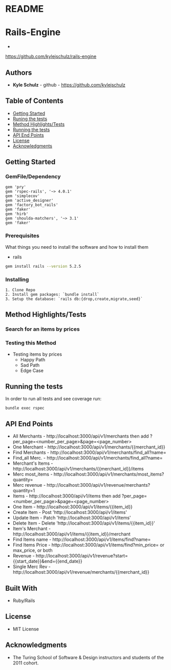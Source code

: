 # README
# Rails-Engine
  *
  https://github.com/kylejschulz/rails-engine
## Authors
- **Kyle Schulz** - github - https://github.com/kylejschulz
## Table of Contents
  - [Getting Started](#getting-started)
  - [Runing the tests](#running-the-tests)
  - [Method Highlights/Tests](#method-highlights/tests)
  - [Running the tests](#running-the-tests)
  - [API End Points](#api-end-points)
  - [License](#license)
  - [Acknowledgments](#acknowledgments)
## Getting Started
### GemFile/Dependency
  ```
  gem 'pry'
  gem 'rspec-rails', '~> 4.0.1'
  gem 'simplecov'
  gem 'active_designer'
  gem 'factory_bot_rails'
  gem 'faker'
  gem 'hirb'
  gem 'shoulda-matchers', '~> 3.1'
  gem 'faker'
  ```
### Prerequisites
What things you need to install the software and how to install them
* rails
```sh
gem install rails --version 5.2.5
```
### Installing
    1. Clone Repo
    2. Install gem packages: `bundle install`
    3. Setup the database: `rails db:{drop,create,migrate,seed}`
## Method Highlights/Tests
### Search for an items by prices
### Testing this Method
  * Testing items by prices
     - Happy Path
     - Sad Path
     - Edge Case
## Running the tests
In order to run all tests and see coverage run:
  ```
  bundle exec rspec
  ```
## API End Points
  * All Merchants    - http://localhost:3000/api/v1/merchants then add ?per_page=<number_per_page>&page=<page_number>
  * One Merchant     - http://localhost:3000/api/v1/merchants/{{merchant_id}}
  * Find Merchants   - http://localhost:3000/api/v1/merchants/find_all?name=
  * Find_all Merc.   - http://localhost:3000/api/v1/merchants/find_all?name=
  * Merchant's Items - http://localhost:3000/api/v1/merchants/{{merchant_id}}/items
  * Merc most_items  - http://localhost:3000/api/v1/merchants/most_items?quantity=
  * Merc revenue     - http://localhost:3000/api/v1/revenue/merchants?quantity=1
  * Items            - http://localhost:3000/api/v1/items then add ?per_page=<number_per_page>&page=<page_number>
  * One Item         - http://localhost:3000/api/v1/items/{{item_id}}
  * Create Item      - Post 'http://localhost:3000/api/v1/items'
  * Update Item      - Patch 'http://localhost:3000/api/v1/items'
  * Delete Item      - Delete 'http://localhost:3000/api/v1/items/{{item_id}}'
  * Item's Merchant  - http://localhost:3000/api/v1/items/{{item_id}}/merchant
  * Find Items name  - http://localhost:3000/api/v1/items/find?name=
  * Find Items Price - http://localhost:3000/api/v1/items/find?min_price= or max_price, or both
  * Revenue          - http://localhost:3000/api/v1/revenue?start={{start_date}}&end={{end_date}}
  * Single Merc Rev  - http://localhost:3000/api/v1/revenue/merchants/{{merchant_id}}
## Built With
  - Ruby/Rails
## License
  - MIT License
## Acknowledgments
  - The Turing School of Software & Design instructors and students of the 2011 cohort.
